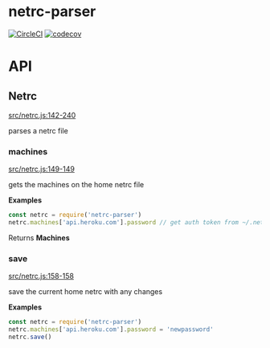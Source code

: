 # netrc-parser

[![CircleCI](https://circleci.com/gh/dickeyxxx/node-netrc-parser.svg?style=svg)](https://circleci.com/gh/dickeyxxx/node-netrc-parser)
[![codecov](https://codecov.io/gh/dickeyxxx/node-netrc-parser/branch/master/graph/badge.svg)](https://codecov.io/gh/dickeyxxx/node-netrc-parser)

# API

<!-- Generated by documentation.js. Update this documentation by updating the source code. -->

## Netrc

[src/netrc.js:142-240](https://github.com/dickeyxxx/node-netrc-parser/blob/1fa2f8e178938d29fafacef5c2f328f9172f9740/src/netrc.js#L142-L240 "Source code on GitHub")

parses a netrc file

### machines

[src/netrc.js:149-149](https://github.com/dickeyxxx/node-netrc-parser/blob/1fa2f8e178938d29fafacef5c2f328f9172f9740/src/netrc.js#L149-L149 "Source code on GitHub")

gets the machines on the home netrc file

**Examples**

```javascript
const netrc = require('netrc-parser')
netrc.machines['api.heroku.com'].password // get auth token from ~/.netrc
```

Returns **Machines** 

### save

[src/netrc.js:158-158](https://github.com/dickeyxxx/node-netrc-parser/blob/1fa2f8e178938d29fafacef5c2f328f9172f9740/src/netrc.js#L158-L158 "Source code on GitHub")

save the current home netrc with any changes

**Examples**

```javascript
const netrc = require('netrc-parser')
netrc.machines['api.heroku.com'].password = 'newpassword'
netrc.save()
```
